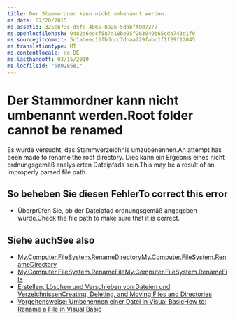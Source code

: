 ```yaml
---
title: Der Stammordner kann nicht umbenannt werden.
ms.date: 07/20/2015
ms.assetid: 325eb73c-d5fe-4b65-8926-5dabff007277
ms.openlocfilehash: 0482a6eccf587a18be05f263949b65cda743d1f0
ms.sourcegitcommit: 5c1abeec15fbddcc7dbaa729fabc1f1f29f12045
ms.translationtype: MT
ms.contentlocale: de-DE
ms.lasthandoff: 03/15/2019
ms.locfileid: "58028581"
---
```

# <a name="root-folder-cannot-be-renamed"></a><span data-ttu-id="b72a3-102">Der Stammordner kann nicht umbenannt werden.</span><span class="sxs-lookup"><span data-stu-id="b72a3-102">Root folder cannot be renamed</span></span>
<span data-ttu-id="b72a3-103">Es wurde versucht, das Stammverzeichnis umzubenennen.</span><span class="sxs-lookup"><span data-stu-id="b72a3-103">An attempt has been made to rename the root directory.</span></span> <span data-ttu-id="b72a3-104">Dies kann ein Ergebnis eines nicht ordnungsgemäß analysierten Dateipfads sein.</span><span class="sxs-lookup"><span data-stu-id="b72a3-104">This may be a result of an improperly parsed file path.</span></span>  
  
## <a name="to-correct-this-error"></a><span data-ttu-id="b72a3-105">So beheben Sie diesen Fehler</span><span class="sxs-lookup"><span data-stu-id="b72a3-105">To correct this error</span></span>  
  
-   <span data-ttu-id="b72a3-106">Überprüfen Sie, ob der Dateipfad ordnungsgemäß angegeben wurde.</span><span class="sxs-lookup"><span data-stu-id="b72a3-106">Check the file path to make sure that it is correct.</span></span>  
  
## <a name="see-also"></a><span data-ttu-id="b72a3-107">Siehe auch</span><span class="sxs-lookup"><span data-stu-id="b72a3-107">See also</span></span>

- [<span data-ttu-id="b72a3-108">My.Computer.FileSystem.RenameDirectory</span><span class="sxs-lookup"><span data-stu-id="b72a3-108">My.Computer.FileSystem.RenameDirectory</span></span>](xref:Microsoft.VisualBasic.MyServices.FileSystemProxy.RenameDirectory%2A)
- [<span data-ttu-id="b72a3-109">My.Computer.FileSystem.RenameFile</span><span class="sxs-lookup"><span data-stu-id="b72a3-109">My.Computer.FileSystem.RenameFile</span></span>](xref:Microsoft.VisualBasic.MyServices.FileSystemProxy.RenameFile%2A)
- [<span data-ttu-id="b72a3-110">Erstellen, Löschen und Verschieben von Dateien und Verzeichnissen</span><span class="sxs-lookup"><span data-stu-id="b72a3-110">Creating, Deleting, and Moving Files and Directories</span></span>](../../visual-basic/developing-apps/programming/drives-directories-files/creating-deleting-and-moving-files-and-directories.md)
- [<span data-ttu-id="b72a3-111">Vorgehensweise: Umbenennen einer Datei in Visual Basic</span><span class="sxs-lookup"><span data-stu-id="b72a3-111">How to: Rename a File in Visual Basic</span></span>](../developing-apps/programming/drives-directories-files/how-to-rename-a-file.md)
